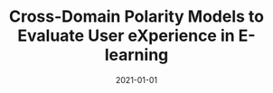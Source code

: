 ---
title: "Cross-Domain Polarity Models to Evaluate User eXperience in E-learning"
collection: publications
venue: "Neural Processing Letters"
date: 2021-01-01
citation: 'Rosario Sanchis Font; María José Castro Bleda; José Ángel González Barba; Ferran Pla Santamaría; Lluis Felip Hurtado Oliver. Cross-Domain Polarity Models to Evaluate User eXperience in E-learning. Neural Processing Letters. 53, pp. 3199 - 3215. 2021. ISSN 1370-4621. DOI: 10.1007/s11063-020-10260-5'
---